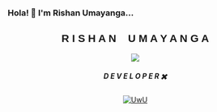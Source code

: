 ### Hola! 👋 I'm Rishan Umayanga...

<!--
**rishan98/rishan98** is a ✨ _special_ ✨ repository because its `README.md` (this file) appears on your GitHub profile.

Here are some ideas to get you started:

- 🔭 I’m currently working on ...
- 🌱 I’m currently learning ...
- 👯 I’m looking to collaborate on ...
- 🤔 I’m looking for help with ...
- 💬 Ask me about ...
- 📫 How to reach me: ...
- 😄 Pronouns: ...
- ⚡ Fun fact: ...
-->

<div align="center">
  <h2 style="text-align:center; font-family: 'Electroharmonix', arial;">R I S H A N &nbsp;&nbsp; U M A Y A N G A </h2>
  <p align="center">
    <img src="https://media.tenor.com/images/5239972fb1efa96e4fb0c1e5c53727aa/tenor.gif">
  </p>
  <h5 style="text-align:center">D E V E L O P E R ✖️ </h5>
  
  <p align="center">
    <a href="#">
        <img src="https://img.shields.io/badge/Made_With-Love-informational?style=for-the-badge&logo=heart&logoColor=white&color=C13B3A&labelColor=EA4560&logoWidth=40&logoHeight=20"
            alt="UwU"></a>
  </p>
</div>
